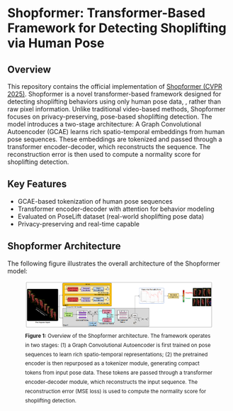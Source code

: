 # Shopformer: Transformer-Based Framework for Detecting Shoplifting via Human Pose
## Overview

This repository contains the official implementation of [Shopformer (CVPR 2025)](https://arxiv.org/abs/2504.19970). Shopformer is a novel transformer-based framework designed for detecting shoplifting behaviors using only human pose data, , rather than raw pixel information. Unlike traditional video-based methods, Shopformer focuses on privacy-preserving, pose-based shoplifting detection. The model introduces a two-stage architecture: A Graph Convolutional Autoencoder (GCAE) learns rich spatio-temporal embeddings from human pose sequences. These embeddings are tokenized and passed through a transformer encoder-decoder, which reconstructs the sequence. The reconstruction error is then used to compute a normality score for shoplifting detection.

## Key Features

- GCAE-based tokenization of human pose sequences
- Transformer encoder-decoder with attention for behavior modeling
- Evaluated on PoseLift dataset (real-world shoplifting pose data)
- Privacy-preserving and real-time capable
  
## Shopformer Architecture
The following figure illustrates the overall architecture of the Shopformer model:
<figure>
  <img src="Images/Shopformer.png" alt="Shopformer Architecture" width="1300"/>
  <figcaption><sub><b>Figure 1:</b> Overview of the Shopformer architecture. The framework operates in two stages: (1) a Graph Convolutional Autoencoder is first trained on pose sequences to learn rich spatio-temporal representations; (2) the pretrained encoder is then repurposed as a tokenizer module, generating compact tokens from input pose data. These tokens are passed through a transformer encoder-decoder module, which reconstructs the input sequence. The reconstruction error (MSE loss) is used to compute the normality score for shoplifting detection.</figcaption>
  </sub></figure>
